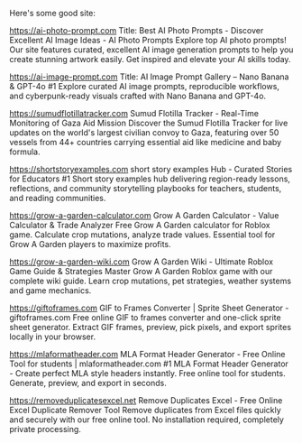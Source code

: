 Here's some good site:

https://ai-photo-prompt.com
Title: Best AI Photo Prompts - Discover Excellent AI Image Ideas - AI Photo Prompts
Explore top AI photo prompts! Our site features curated, excellent AI image generation prompts to help you create stunning artwork easily. Get inspired and elevate your AI skills today.

https://ai-image-prompt.com
Title: AI Image Prompt Gallery – Nano Banana & GPT-4o
#1 Explore curated AI image prompts, reproducible workflows, and cyberpunk-ready visuals crafted with Nano Banana and GPT-4o.

https://sumudflotillatracker.com
Sumud Flotilla Tracker - Real-Time Monitoring of Gaza Aid Mission
Discover the Sumud Flotilla Tracker for live updates on the world's largest civilian convoy to Gaza, featuring over 50 vessels from 44+ countries carrying essential aid like medicine and baby formula.

https://shortstoryexamples.com
short story examples Hub - Curated Stories for Educators
#1 Short story examples hub delivering region-ready lessons, reflections, and community storytelling playbooks for teachers, students, and reading communities.

https://grow-a-garden-calculator.com
Grow A Garden Calculator - Value Calculator & Trade Analyzer
Free Grow A Garden calculator for Roblox game. Calculate crop mutations, analyze trade values. Essential tool for Grow A Garden players to maximize profits.

https://grow-a-garden-wiki.com
Grow A Garden Wiki - Ultimate Roblox Game Guide & Strategies
Master Grow A Garden Roblox game with our complete wiki guide. Learn crop mutations, pet strategies, weather systems and game mechanics.

https://giftoframes.com
GIF to Frames Converter | Sprite Sheet Generator - giftoframes.com
Free online GIF to frames converter and one-click sprite sheet generator. Extract GIF frames, preview, pick pixels, and export sprites locally in your browser.

https://mlaformatheader.com
MLA Format Header Generator - Free Online Tool for students | mlaformatheader.com
#1 MLA Format Header Generator - Create perfect MLA style headers instantly. Free online tool for students. Generate, preview, and export in seconds.

https://removeduplicatesexcel.net
Remove Duplicates Excel - Free Online Excel Duplicate Remover Tool
Remove duplicates from Excel files quickly and securely with our free online tool. No installation required, completely private processing.


